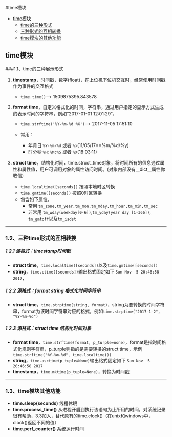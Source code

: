 #time模块

* [time模块](#1)
	* [time的三种形式](#1.1)
	* [三种形式的互相转换](#1.2)
	* [time模块的其他功能](#1.3)


## time模块 <a name="#1"></a>

###1.1、time的三种展示形式<a name="#1.1"></a>

1. **timestamp**，时间戳，数字(float)，在上位机下位机交互时，经常使用时间戳作为事件的交互格式
	* `time.time()`--> 1509875395.843578
2. **format time**，自定义格式化的时间，字符串，通过用户指定的显示方式生成的表示时间的字符串，例如“2017-01-01 12:01:29”，
	* `time.strftime('%Y-%m-%d %X')`--> 2017-11-05 17:51:10

	* 常用：
		* 年月日 `%Y-%m-%d` 或者 `%x`(11/05/17==%m/%d/%y)
		* 时分秒 `%H:%M:%S` 或者 `%X`(18:03:11)

3. **struct time**，结构化时间，time.struct_time对象，将时间所有的信息通过属性和属性值，用户可调用对象的属性访问时间。(对象内部没有__dict__属性你敢信)
	* `time.localtime([seconds])` 按照本地时区转换
	* `time.gmtime([seconds])`	 按照0时区转换
	* 包含如下属性，
		* 常用 `tm_zone,tm_year,tm_mon,tm_mday,tm_hour,tm_min,tm_sec`
		* 非常用 `tm_wday(weekday[0-6])`,`tm_yday(year day [1-366])`, `tm_gmtoff`以及`tm_isdst`
		
---

### 1.2、三种time形式的互相转换<a name="#1.2"></a>

##### 1.2.1 源格式：timestamp时间戳
	
* **struct time**，`time.localtime([seconds])`以及`time.gmtime([seconds])`
* **string**，`time.ctime([seconds])`输出格式固定如下 `Sun Nov  5 20:46:58 2017`，
	
##### 1.2.2 源格式：format string 格式化时间字符串

* **struct time**，`time.strptime(string, format)`，string为要转换的时间字符串，format为该时间字符串对应的格式，例如`time.strptime("2017-1-2", "%Y-%m-%d")`

##### 1.2.3 源格式：struct time 结构化时间对象

* **format time**，`time.strftime(format, p_turple=none)`，format是指时间格式化规则字符串，p_turple则指的是需要转换的struct time，示例`time.strftime("%Y-%m-%d", time.localtime())`
* **string**，`time.asctime(p_tuple=None)`输出格式固定如下 `Sun Nov  5 20:46:58 2017`
* **timestamp**，`time.mktime(p_tuple=None)`，转换为时间戳

---

### 1.3、time模块其他功能<a name="1.3"></a>

* **time.sleep(seconds)** 线程休眠
* **time.process_time()** 从进程开启到执行该语句为止所用的时间，对系统记录很有帮助，3.3加入，替代原有的time.clock()（在unix和windows中，clock()返回不同的值）
* **time.perf_counter()** 系统运行时间

<br>



